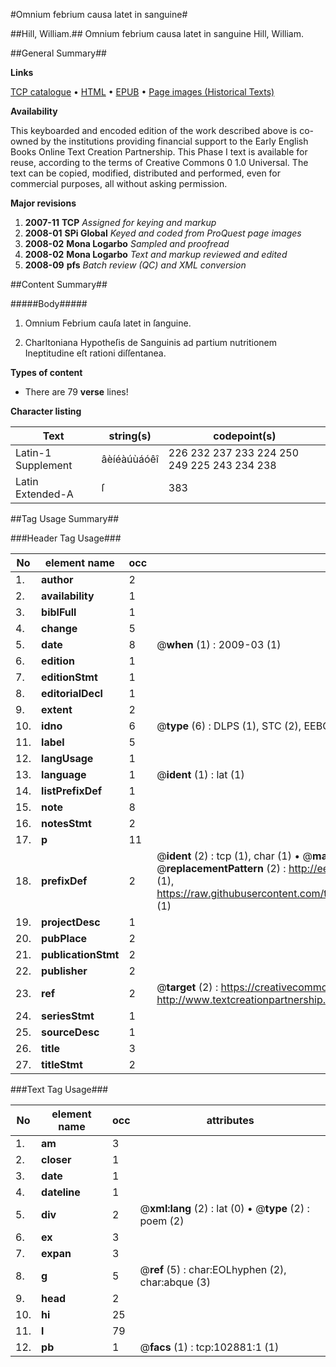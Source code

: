 #Omnium febrium causa latet in sanguine#

##Hill, William.##
Omnium febrium causa latet in sanguine
Hill, William.

##General Summary##

**Links**

[TCP catalogue](http://www.ota.ox.ac.uk/tcp/)  • 
[HTML](http://tei.it.ox.ac.uk/tcp/Texts-HTML/free/A43/A43828.html)  • 
[EPUB](http://tei.it.ox.ac.uk/tcp/Texts-EPUB/free/A43/A43828.epub) • 
[Page images (Historical Texts)](https://data.historicaltexts.jisc.ac.uk/view?pubId=eebo-14912275e&pageId=eebo-14912275e-102881-1)

**Availability**

This keyboarded and encoded edition of the
	       work described above is co-owned by the institutions
	       providing financial support to the Early English Books
	       Online Text Creation Partnership. This Phase I text is
	       available for reuse, according to the terms of Creative
	       Commons 0 1.0 Universal. The text can be copied,
	       modified, distributed and performed, even for
	       commercial purposes, all without asking permission.

**Major revisions**

1. __2007-11__ __TCP__ *Assigned for keying and markup*
1. __2008-01__ __SPi Global__ *Keyed and coded from ProQuest page images*
1. __2008-02__ __Mona Logarbo__ *Sampled and proofread*
1. __2008-02__ __Mona Logarbo__ *Text and markup reviewed and edited*
1. __2008-09__ __pfs__ *Batch review (QC) and XML conversion*

##Content Summary##

#####Body#####

1. Omnium Febrium cauſa latet in ſanguine.

1. Charltoniana Hypotheſis de Sanguinis ad partium nutritionem Ineptitudine eſt rationi diſſentanea.

**Types of content**

  * There are 79 **verse** lines!

**Character listing**


|Text|string(s)|codepoint(s)|
|---|---|---|
|Latin-1 Supplement|âèíéàúùáóêî|226 232 237 233 224 250 249 225 243 234 238|
|Latin Extended-A|ſ|383|

##Tag Usage Summary##

###Header Tag Usage###

|No|element name|occ|attributes|
|---|---|---|---|
|1.|__author__|2||
|2.|__availability__|1||
|3.|__biblFull__|1||
|4.|__change__|5||
|5.|__date__|8| @__when__ (1) : 2009-03 (1)|
|6.|__edition__|1||
|7.|__editionStmt__|1||
|8.|__editorialDecl__|1||
|9.|__extent__|2||
|10.|__idno__|6| @__type__ (6) : DLPS (1), STC (2), EEBO-CITATION (1), OCLC (1), VID (1)|
|11.|__label__|5||
|12.|__langUsage__|1||
|13.|__language__|1| @__ident__ (1) : lat (1)|
|14.|__listPrefixDef__|1||
|15.|__note__|8||
|16.|__notesStmt__|2||
|17.|__p__|11||
|18.|__prefixDef__|2| @__ident__ (2) : tcp (1), char (1)  •  @__matchPattern__ (2) : ([0-9\-]+):([0-9IVX]+) (1), (.+) (1)  •  @__replacementPattern__ (2) : http://eebo.chadwyck.com/downloadtiff?vid=$1&page=$2 (1), https://raw.githubusercontent.com/textcreationpartnership/Texts/master/tcpchars.xml#$1 (1)|
|19.|__projectDesc__|1||
|20.|__pubPlace__|2||
|21.|__publicationStmt__|2||
|22.|__publisher__|2||
|23.|__ref__|2| @__target__ (2) : https://creativecommons.org/publicdomain/zero/1.0/ (1), http://www.textcreationpartnership.org/docs/. (1)|
|24.|__seriesStmt__|1||
|25.|__sourceDesc__|1||
|26.|__title__|3||
|27.|__titleStmt__|2||


###Text Tag Usage###

|No|element name|occ|attributes|
|---|---|---|---|
|1.|__am__|3||
|2.|__closer__|1||
|3.|__date__|1||
|4.|__dateline__|1||
|5.|__div__|2| @__xml:lang__ (2) : lat (0)  •  @__type__ (2) : poem (2)|
|6.|__ex__|3||
|7.|__expan__|3||
|8.|__g__|5| @__ref__ (5) : char:EOLhyphen (2), char:abque (3)|
|9.|__head__|2||
|10.|__hi__|25||
|11.|__l__|79||
|12.|__pb__|1| @__facs__ (1) : tcp:102881:1 (1)|
